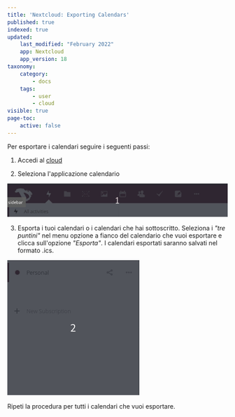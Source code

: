 ```yaml
---
title: 'Nextcloud: Exporting Calendars'
published: true
indexed: true
updated:
    last_modified: "February 2022"		
    app: Nextcloud
    app_version: 18
taxonomy:
    category:
        - docs
    tags:
        - user
        - cloud
visible: true
page-toc:
    active: false
---
```


Per esportare i calendari seguire i seguenti passi:

1. Accedi al [cloud](https://cloud.disroot.org)

2. Seleziona l'applicazione calendario

![](en/select_app.gif)

3. Esporta i tuoi calendari o i calendari che hai sottoscritto.
Seleziona i *"tre puntini"* nel menu opzione a fianco del calendario che vuoi esportare e clicca sull'opzione *"Esporta"*. I calendari esportati saranno salvati nel formato .ics.

![](en/export-calendar.gif)

Ripeti la procedura per tutti i calendari che vuoi esportare.
